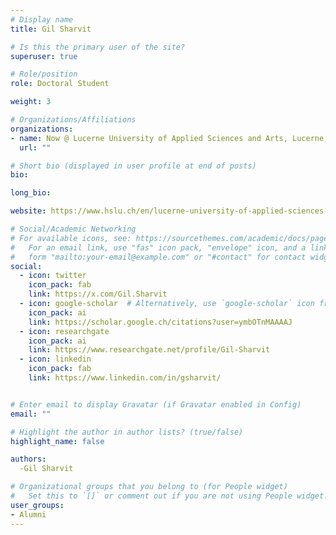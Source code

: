 ```yaml
---
# Display name
title: Gil Sharvit

# Is this the primary user of the site?
superuser: true

# Role/position
role: Doctoral Student

weight: 3

# Organizations/Affiliations
organizations:
- name: Now @ Lucerne University of Applied Sciences and Arts, Lucerne, Switzerland 
  url: ""

# Short bio (displayed in user profile at end of posts)
bio:

long_bio:

website: https://www.hslu.ch/en/lucerne-university-of-applied-sciences-and-arts/about-us/people-finder/profile/?pid=5822

# Social/Academic Networking
# For available icons, see: https://sourcethemes.com/academic/docs/page-builder/#icons
#   For an email link, use "fas" icon pack, "envelope" icon, and a link in the
#   form "mailto:your-email@example.com" or "#contact" for contact widget.
social:
  - icon: twitter
    icon_pack: fab
    link: https://x.com/Gil.Sharvit
  - icon: google-scholar  # Alternatively, use `google-scholar` icon from `ai` icon pack
    icon_pack: ai
    link: https://scholar.google.ch/citations?user=ymbOTnMAAAAJ
  - icon: researchgate
    icon_pack: ai
    link: https://www.researchgate.net/profile/Gil-Sharvit
  - icon: linkedin
    icon_pack: fab
    link: https://www.linkedin.com/in/gsharvit/


# Enter email to display Gravatar (if Gravatar enabled in Config)
email: ""

# Highlight the author in author lists? (true/false)
highlight_name: false

authors:
  -Gil Sharvit

# Organizational groups that you belong to (for People widget)
#   Set this to `[]` or comment out if you are not using People widget.
user_groups:
- Alumni
---
```

